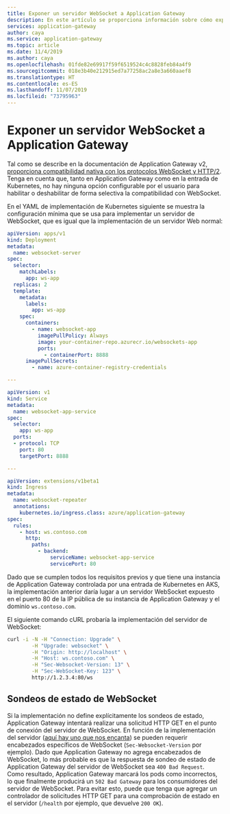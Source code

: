```yaml
---
title: Exponer un servidor WebSocket a Application Gateway
description: En este artículo se proporciona información sobre cómo exponer un servidor de WebSocket a una instancia de Application Gateway con el controlador de entrada para los clústeres de AKS.
services: application-gateway
author: caya
ms.service: application-gateway
ms.topic: article
ms.date: 11/4/2019
ms.author: caya
ms.openlocfilehash: 01fde82e69917f59f6519524c4c8828feb84a4f9
ms.sourcegitcommit: 018e3b40e212915ed7a77258ac2a8e3a660aaef8
ms.translationtype: HT
ms.contentlocale: es-ES
ms.lasthandoff: 11/07/2019
ms.locfileid: "73795963"
---
```

# <a name="expose-a-websocket-server-to-application-gateway"></a>Exponer un servidor WebSocket a Application Gateway

Tal como se describe en la documentación de Application Gateway v2, [proporciona compatibilidad nativa con los protocolos WebSocket y HTTP/2](https://docs.microsoft.com/azure/application-gateway/overview#websocket-and-http2-traffic). Tenga en cuenta que, tanto en Application Gateway como en la entrada de Kubernetes, no hay ninguna opción configurable por el usuario para habilitar o deshabilitar de forma selectiva la compatibilidad con WebSocket.

En el YAML de implementación de Kubernetes siguiente se muestra la configuración mínima que se usa para implementar un servidor de WebSocket, que es igual que la implementación de un servidor Web normal:
```yaml
apiVersion: apps/v1
kind: Deployment
metadata:
  name: websocket-server
spec:
  selector:
    matchLabels:
      app: ws-app
  replicas: 2
  template:
    metadata:
      labels:
        app: ws-app
    spec:
      containers:
        - name: websocket-app
          imagePullPolicy: Always
          image: your-container-repo.azurecr.io/websockets-app
          ports:
            - containerPort: 8888
      imagePullSecrets:
        - name: azure-container-registry-credentials

---

apiVersion: v1
kind: Service
metadata:
  name: websocket-app-service
spec:
  selector:
    app: ws-app
  ports:
  - protocol: TCP
    port: 80
    targetPort: 8888

---

apiVersion: extensions/v1beta1
kind: Ingress
metadata:
  name: websocket-repeater
  annotations:
    kubernetes.io/ingress.class: azure/application-gateway
spec:
  rules:
    - host: ws.contoso.com
      http:
        paths:
          - backend:
              serviceName: websocket-app-service
              servicePort: 80
```

Dado que se cumplen todos los requisitos previos y que tiene una instancia de Application Gateway controlada por una entrada de Kubernetes en AKS, la implementación anterior daría lugar a un servidor WebSocket expuesto en el puerto 80 de la IP pública de su instancia de Application Gateway y el dominio `ws.contoso.com`.

El siguiente comando cURL probaría la implementación del servidor de WebSocket:
```sh
curl -i -N -H "Connection: Upgrade" \
        -H "Upgrade: websocket" \
        -H "Origin: http://localhost" \
        -H "Host: ws.contoso.com" \
        -H "Sec-Websocket-Version: 13" \
        -H "Sec-WebSocket-Key: 123" \
        http://1.2.3.4:80/ws
```

## <a name="websocket-health-probes"></a>Sondeos de estado de WebSocket

Si la implementación no define explícitamente los sondeos de estado, Application Gateway intentará realizar una solicitud HTTP GET en el punto de conexión del servidor de WebSocket.
En función de la implementación del servidor ([aquí hay uno que nos encanta](https://github.com/gorilla/websocket/blob/master/examples/chat/main.go)) se pueden requerir encabezados específicos de WebSocket (`Sec-Websocket-Version` por ejemplo).
Dado que Application Gateway no agrega encabezados de WebSocket, lo más probable es que la respuesta de sondeo de estado de Application Gateway del servidor de WebSocket sea `400 Bad Request`.
Como resultado, Application Gateway marcará los pods como incorrectos, lo que finalmente producirá un `502 Bad Gateway` para los consumidores del servidor de WebSocket.
Para evitar esto, puede que tenga que agregar un controlador de solicitudes HTTP GET para una comprobación de estado en el servidor (`/health` por ejemplo, que devuelve `200 OK`).
